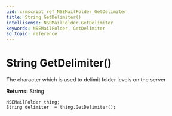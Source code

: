 ```yaml
---
uid: crmscript_ref_NSEMailFolder_GetDelimiter
title: String GetDelimiter()
intellisense: NSEMailFolder.GetDelimiter
keywords: NSEMailFolder, GetDelimiter
so.topic: reference
---
```


# String GetDelimiter()

The character which is used to delimit folder levels on the server

**Returns:** String

```crmscript
NSEMailFolder thing;
String delimiter  = thing.GetDelimiter();
```

